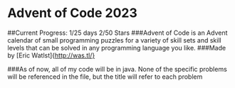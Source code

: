 # Advent of Code 2023
##Current Progress: 1/25 days   2/50 Stars
###Advent of Code is an Advent calendar of small programming puzzles for a variety of skill sets and skill levels that can be solved in any programming language you like.
###Made by [Eric Watlst]{http://was.tl/}

###As of now, all of my code will be in java. None of the specific problems will be referenced in the file, but the title will refer to each problem
